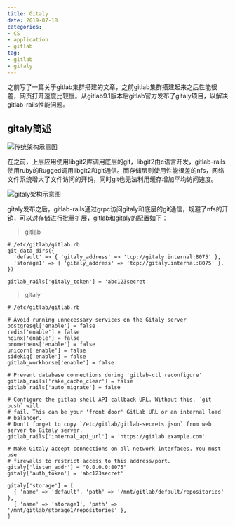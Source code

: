 ```yaml
---
title: Gitaly
date: 2019-07-18 
categories: 
- CS
- application
- gitlab
tag: 
- gitlab
- gitaly
---
```


之前写了一篇关于gitlab集群搭建的文章，之前gitlab集群搭建起来之后性能很差，网页打开速度比较慢。从gitlab9.1版本后gitlab官方发布了gitaly项目，以解决gitlab-rails性能问题。

<!--more-->

## gitaly简述
![传统架构示意图](./p1.png)

在之前，上层应用使用libgit2库调用底层的git，libgit2由c语言开发，gitlab-rails使用ruby的Rugged调用libgit2和git通信。而存储层则使用性能很差的nfs，网络文件系统增大了文件访问的开销，同时git也无法利用缓存增加平均访问速度。

![gitaly架构示意图](./p2.png)

gitaly发布之后，gitlab-rails通过grpc访问gitaly和底层的git通信，规避了nfs的开销，可以对存储进行批量扩展，gitlab和gitaly的配置如下：
> gitlab

```
# /etc/gitlab/gitlab.rb
git_data_dirs({
  'default' => { 'gitaly_address' => 'tcp://gitaly.internal:8075' },
  'storage1' => { 'gitaly_address' => 'tcp://gitaly.internal:8075' },
})

gitlab_rails['gitaly_token'] = 'abc123secret'
```
> gitaly

```
# /etc/gitlab/gitlab.rb

# Avoid running unnecessary services on the Gitaly server
postgresql['enable'] = false
redis['enable'] = false
nginx['enable'] = false
prometheus['enable'] = false
unicorn['enable'] = false
sidekiq['enable'] = false
gitlab_workhorse['enable'] = false

# Prevent database connections during 'gitlab-ctl reconfigure'
gitlab_rails['rake_cache_clear'] = false
gitlab_rails['auto_migrate'] = false

# Configure the gitlab-shell API callback URL. Without this, `git push` will
# fail. This can be your 'front door' GitLab URL or an internal load
# balancer.
# Don't forget to copy `/etc/gitlab/gitlab-secrets.json` from web server to Gitaly server.
gitlab_rails['internal_api_url'] = 'https://gitlab.example.com'

# Make Gitaly accept connections on all network interfaces. You must use
# firewalls to restrict access to this address/port.
gitaly['listen_addr'] = "0.0.0.0:8075"
gitaly['auth_token'] = 'abc123secret'

gitaly['storage'] = [
  { 'name' => 'default', 'path' => '/mnt/gitlab/default/repositories' },
  { 'name' => 'storage1', 'path' => '/mnt/gitlab/storage1/repositories' },
]
```